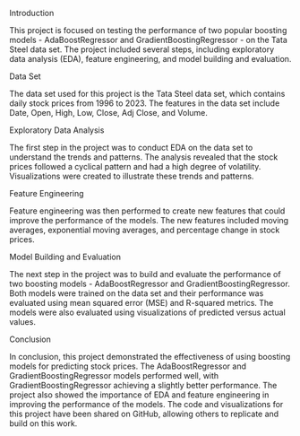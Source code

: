 Introduction

This project is focused on testing the performance of two popular boosting models - AdaBoostRegressor and GradientBoostingRegressor - on the Tata Steel data set. The project included several steps, including exploratory data analysis (EDA), feature engineering, and model building and evaluation.

Data Set

The data set used for this project is the Tata Steel data set, which contains daily stock prices from 1996 to 2023. The features in the data set include Date, Open, High, Low, Close, Adj Close, and Volume.

Exploratory Data Analysis

The first step in the project was to conduct EDA on the data set to understand the trends and patterns. The analysis revealed that the stock prices followed a cyclical pattern and had a high degree of volatility. Visualizations were created to illustrate these trends and patterns.

Feature Engineering

Feature engineering was then performed to create new features that could improve the performance of the models. The new features included moving averages, exponential moving averages, and percentage change in stock prices.

Model Building and Evaluation

The next step in the project was to build and evaluate the performance of two boosting models - AdaBoostRegressor and GradientBoostingRegressor. Both models were trained on the data set and their performance was evaluated using mean squared error (MSE) and R-squared metrics. The models were also evaluated using visualizations of predicted versus actual values.

Conclusion

In conclusion, this project demonstrated the effectiveness of using boosting models for predicting stock prices. The AdaBoostRegressor and GradientBoostingRegressor models performed well, with GradientBoostingRegressor achieving a slightly better performance. The project also showed the importance of EDA and feature engineering in improving the performance of the models. The code and visualizations for this project have been shared on GitHub, allowing others to replicate and build on this work.
